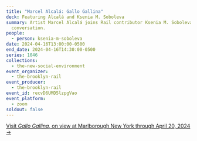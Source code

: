 ```yaml
---
title: "Marcel Alcalá: Gallo Gallina"
deck: Featuring Alcalá and Ksenia M. Soboleva
summary: Artist Marcel Alcalá joins Rail contributor Ksenia M. Soboleva for a
  conversation.
people:
  - person: ksenia-m-soboleva
date: 2024-04-16T13:00:00-0500
end_date: 2024-04-16T14:30:00-0500
series: 1046
collections:
  - the-new-social-environment
event_organizer:
  - the-brooklyn-rail
event_producer:
  - the-brooklyn-rail
event_id: recvD6UMD5lzpgVao
event_platform:
  - zoom
soldout: false
---
```

[V﻿isit *Gallo Gallina*, on view at Marlborough New York through April 20, 2024 →](https://www.marlboroughnewyork.com/exhibitions/marcel-alcala-gallo-gallina#tab:slideshow;tab-1:slideshow)